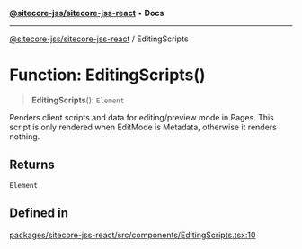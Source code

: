 [**@sitecore-jss/sitecore-jss-react**](../README.md) • **Docs**

***

[@sitecore-jss/sitecore-jss-react](../README.md) / EditingScripts

# Function: EditingScripts()

> **EditingScripts**(): `Element`

Renders client scripts and data for editing/preview mode in Pages.
This script is only rendered when EditMode is Metadata, otherwise it renders nothing.

## Returns

`Element`

## Defined in

[packages/sitecore-jss-react/src/components/EditingScripts.tsx:10](https://github.com/Sitecore/jss/blob/afae5c8a8729af8f6d283032473cffb7fb5b43e6/packages/sitecore-jss-react/src/components/EditingScripts.tsx#L10)
